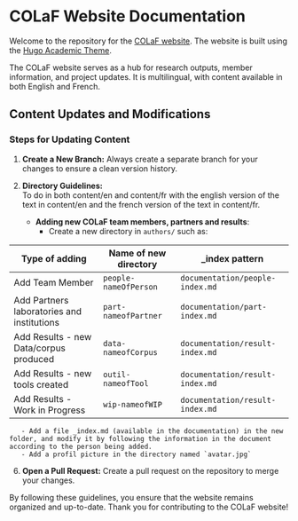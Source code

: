 # COLaF Website Documentation

Welcome to the repository for the [COLaF website](https://colaf.huma-num.fr/). The website is built using the [Hugo Academic Theme](https://github.com/HugoBlox/hugo-blox-builder).

The COLaF website serves as a hub for research outputs, member information, and project updates. It is multilingual, with content available in both English and French.
## Content Updates and Modifications
### Steps for Updating Content
1. **Create a New Branch:**
   Always create a separate branch for your changes to ensure a clean version history.
   
3. **Directory Guidelines:** <br/>
   To do in both content/en and content/fr with the english version of the text in content/en and the french version of the text in content/fr.
   - **Adding new COLaF team members, partners and results**:<br/>
       - Create a new directory in `authors/` such as:
         
| Type of adding                         | Name of new directory         | _index pattern |
|-------------------------------|-------------------|-------------------|
| Add Team Member               | `people-nameOfPerson`        | `documentation/people-index.md`|
| Add Partners laboratories and institutions | `part-nameofPartner` |`documentation/part-index.md`|
| Add Results - new Data/corpus produced |`data-nameofCorpus`|`documentation/result-index.md`|
| Add Results - new tools created | `outil-nameofTool`|`documentation/result-index.md`| 
| Add Results - Work in Progress | `wip-nameofWIP`|`documentation/result-index.md`|

       - Add a file _index.md (available in the documentation) in the new folder, and modify it by following the information in the document according to the person being added.
       - Add a profil picture in the directory named `avatar.jpg`

6. **Open a Pull Request:**
   Create a pull request on the repository to merge your changes.
   
By following these guidelines, you ensure that the website remains organized and up-to-date. Thank you for contributing to the COLaF website!



 
